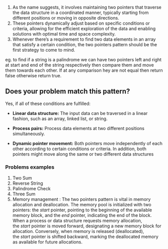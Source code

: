1. As the name suggests, it involves maintaining two pointers that traverse the data structure in a coordinated manner, typically starting from different positions or moving in opposite directions.
2. These pointers dynamically adjust based on specific conditions or criteria, allowing for the efficient exploration of the data and enabling solutions with optimal time and space complexity.
3. Whenever there’s a requirement to find two data elements in an array that satisfy a certain condition, the two pointers pattern should be the first strategy to come to mind.

eg. to find if a string is a palindrome we can have two pointers left and right at start and end of the string respectively then compare them and move them towards each other. If at any comparison hey are not equal then return false otherwise return true.

## Does your problem match this pattern?

Yes, if all of these conditions are fulfilled:
- **Linear data structure:** The input data can be traversed in a linear fashion, such as an array, linked list, or string.
    
- **Process pairs:** Process data elements at two different positions simultaneously.
    
- **Dynamic pointer movement:** Both pointers move independently of each other according to certain conditions or criteria. In addition, both pointers might move along the same or two different data structures



### Problems examples
1. Two Sum
2. Reverse String
3. Palindrome Check
4. Three Sum
5. Memory management : The two pointers pattern is vital in memory allocation and deallocation. The memory pool is initialized with two pointers: the _start_ pointer, pointing to the beginning of the available memory block, and the _end_ pointer, indicating the end of the block. When a process or data structure requests memory allocation, the _start_ pointer is moved forward, designating a new memory block for allocation. Conversely, when memory is released (deallocated), the _start_ pointer is shifted backward, marking the deallocated memory as available for future allocations.
